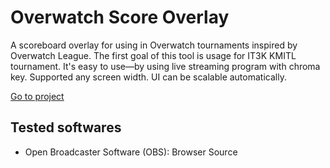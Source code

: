 # Overwatch Score Overlay

A scoreboard overlay for using in Overwatch tournaments inspired by Overwatch League. The first goal of this tool is usage for IT3K KMITL tournament. It's easy to use&mdash;by using live streaming program with chroma key. Supported any screen width. UI can be scalable automatically.

[Go to project](https://seksan2538.github.io/overwatch-score-overlay)

## Tested softwares

* Open Broadcaster Software (OBS): Browser Source
